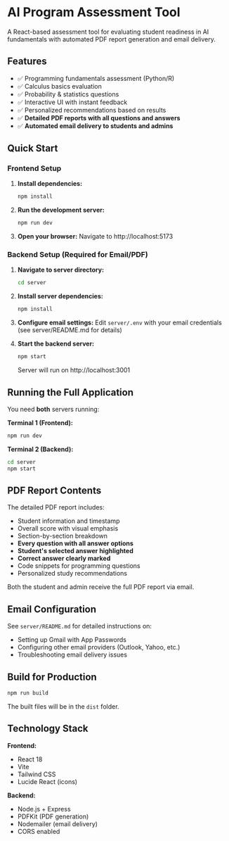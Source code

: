 # AI Program Assessment Tool

A React-based assessment tool for evaluating student readiness in AI fundamentals with automated PDF report generation and email delivery.

## Features

- ✅ Programming fundamentals assessment (Python/R)
- ✅ Calculus basics evaluation
- ✅ Probability & statistics questions
- ✅ Interactive UI with instant feedback
- ✅ Personalized recommendations based on results
- ✅ **Detailed PDF reports with all questions and answers**
- ✅ **Automated email delivery to students and admins**

## Quick Start

### Frontend Setup

1. **Install dependencies:**
   ```bash
   npm install
   ```

2. **Run the development server:**
   ```bash
   npm run dev
   ```

3. **Open your browser:**
   Navigate to http://localhost:5173

### Backend Setup (Required for Email/PDF)

1. **Navigate to server directory:**
   ```bash
   cd server
   ```

2. **Install server dependencies:**
   ```bash
   npm install
   ```

3. **Configure email settings:**
   Edit `server/.env` with your email credentials (see server/README.md for details)

4. **Start the backend server:**
   ```bash
   npm start
   ```
   Server will run on http://localhost:3001

## Running the Full Application

You need **both** servers running:

**Terminal 1 (Frontend):**
```bash
npm run dev
```

**Terminal 2 (Backend):**
```bash
cd server
npm start
```

## PDF Report Contents

The detailed PDF report includes:
- Student information and timestamp
- Overall score with visual emphasis
- Section-by-section breakdown
- **Every question with all answer options**
- **Student's selected answer highlighted**
- **Correct answer clearly marked**
- Code snippets for programming questions
- Personalized study recommendations

Both the student and admin receive the full PDF report via email.

## Email Configuration

See `server/README.md` for detailed instructions on:
- Setting up Gmail with App Passwords
- Configuring other email providers (Outlook, Yahoo, etc.)
- Troubleshooting email delivery issues

## Build for Production

```bash
npm run build
```

The built files will be in the `dist` folder.

## Technology Stack

**Frontend:**
- React 18
- Vite
- Tailwind CSS
- Lucide React (icons)

**Backend:**
- Node.js + Express
- PDFKit (PDF generation)
- Nodemailer (email delivery)
- CORS enabled


